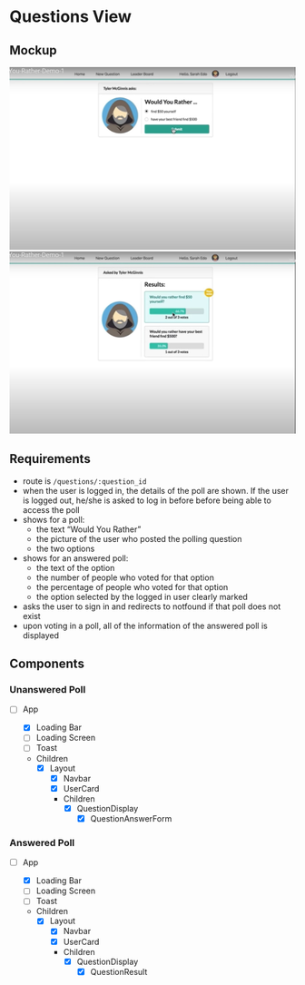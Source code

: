 # Questions View

## Mockup

![Recommendation1](./mockup/question-recommendation-1.jpg)
![Recommendation2](./mockup/question-recommendation-2.jpg)

## Requirements

- route is `/questions/:question_id`
- when the user is logged in, the details of the poll are shown. If the user is logged out, he/she is asked to log in before before being able to access the poll
- shows for a poll:
  - the text “Would You Rather”
  - the picture of the user who posted the polling question
  - the two options
- shows for an answered poll:
  - the text of the option
  - the number of people who voted for that option
  - the percentage of people who voted for that option
  - the option selected by the logged in user clearly marked
- asks the user to sign in and redirects to notfound if that poll does not exist
- upon voting in a poll, all of the information of the answered poll is displayed

## Components

### Unanswered Poll

- [ ] App

  - [x] Loading Bar
  - [ ] Loading Screen
  - [ ] Toast
  - Children
    - [x] Layout
      - [x] Navbar
      - [x] UserCard
      - Children
        - [x] QuestionDisplay
          - [x] QuestionAnswerForm

### Answered Poll

- [ ] App

  - [x] Loading Bar
  - [ ] Loading Screen
  - [ ] Toast
  - Children
    - [x] Layout
      - [x] Navbar
      - [x] UserCard
      - Children
        - [x] QuestionDisplay
          - [x] QuestionResult
